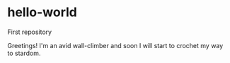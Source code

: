 # hello-world
First repository

Greetings!
I'm an avid wall-climber and soon I will start to crochet my way to stardom.
